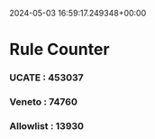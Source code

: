 2024-05-03 16:59:17.249348+00:00
# Rule Counter 
 ### UCATE : 453037

 ### Veneto : 74760

 ### Allowlist : 13930